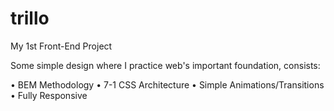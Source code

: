 # trillo
My 1st Front-End Project  

Some simple design where I practice web's important foundation, 
consists:  

• BEM Methodology 
• 7-1 CSS Architecture 
• Simple Animations/Transitions 
• Fully Responsive
